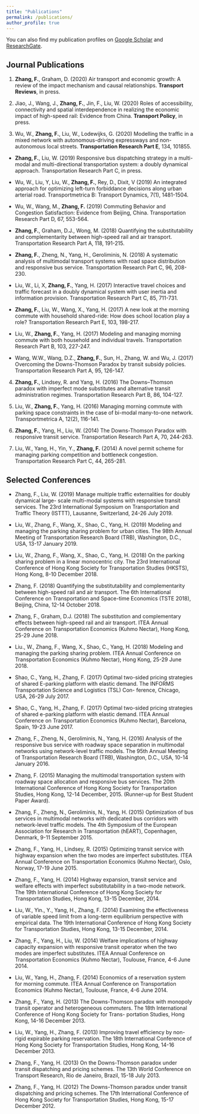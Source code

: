 ```yaml
---
title: "Publications"
permalink: /publications/
author_profile: true
---
```


<!-- {% if author.googlescholar %}
  You can also find my articles on <u><a href="{{author.googlescholar}}">my Google Scholar profile</a>.</u>
{% endif %}

{% include base_path %}

{% for post in site.publications reversed %}
  {% include archive-single.html %}
{% endfor %} -->

You can also find my publication profiles on [Google Scholar](https://scholar.google.co.uk/citations?user=pqcRnPcAAAAJ&hl) and [ResearchGate](https://www.researchgate.net/profile/Fangni_Zhang).

Journal Publications
----------
1. **Zhang, F.**, Graham, D. (2020) Air transport and economic growth: A review of the impact mechanism and causal relationships. **Transport Reviews**, in press.

1. Jiao, J., Wang, J., **Zhang, F.**, Jin, F., Liu, W. (2020) Roles of accessibility, connectivity and spatial interdependence in realizing the economic impact of high-speed rail: Evidence from China. **Transport Policy**, in press.

1. Wu, W., **Zhang, F.**, Liu, W., Lodewijks, G. (2020) Modelling the traffic in a mixed network with autonomous-driving expressways and non-autonomous local streets. **Transportation Research Part E**, 134, 101855.

* **Zhang, F.**, Liu, W. (2019) Responsive bus dispatching strategy in a multi-modal and multi-directional transportation system: a doubly dynamical approach. Transportation Research Part C, in press.

* Wu, W., Liu, Y, Liu, W., **Zhang, F.**, Rey, D., Dixit, V (2019) An integrated approach for optimizing left-turn forbiddance decisions along urban arterial road. Transportmetrica B: Transport Dynamics, 7(1), 1481-1504.

* Wu, W., Wang, M., **Zhang, F.** (2019) Commuting Behavior and Congestion Satisfaction: Evidence from Beijing, China. Transportation Research Part D, 67, 553-564.

* **Zhang, F.**, Graham, D.J., Wong, M. (2018) Quantifying the substitutability and complementarity between high-speed rail and air transport. Transportation Research Part A, 118, 191-215. 

* **Zhang, F.**, Zheng, N., Yang, H., Geroliminis, N. (2018) A systematic analysis of multimodal transport systems with road space distribution and responsive bus service. Transportation Research Part C, 96, 208-230.

* Liu, W., Li, X, **Zhang, F.**, Yang, H. (2017) Interactive travel choices and traffic forecast in a doubly dynamical system with user inertia and information provision. Transportation Research Part C, 85, 711-731.

* **Zhang, F.**, Liu, W., Wang, X., Yang, H. (2017) A new look at the morning commute with household shared-ride: How does school location play a role? Transportation Research Part E, 103, 198-217.

* Liu, W., **Zhang, F.**, Yang, H. (2017) Modeling and managing morning commute with both household and individual travels. Transportation Research Part B, 103, 227-247.

* Wang, W.W., Wang, D.Z., **Zhang, F.**, Sun, H., Zhang, W. and Wu, J. (2017) Overcoming the Downs-Thomson Paradox by transit subsidy policies. Transportation Research Part A, 95, 126-147.

4. **Zhang, F.**, Lindsey, R. and Yang, H. (2016) The Downs–Thomson paradox with imperfect mode substitutes and alternative transit administration regimes. Transportation Research Part B, 86, 104-127.

3. Liu, W., **Zhang, F.**, Yang, H.  (2016) Managing morning commute with parking space constraints in the case of bi-modal many-to-one network. Transportmetrica A, 12(2), 116-141.

2. **Zhang, F.**, Yang, H., Liu, W. (2014) The Downs-Thomson Paradox with responsive transit service. Transportation Research Part A, 70, 244-263.

1. Liu, W., Yang, H., Yin, Y., **Zhang, F.** (2014) A novel permit scheme for managing parking competition and bottleneck congestion. Transportation Research Part C, 44, 265-281.


Selected Conferences
-------

* Zhang, F., Liu, W. (2019) Manage multiple traffic externalities for doubly dynamical large- scale multi-modal systems with responsive transit services. The 23rd International Symposium on Transportation and Traffic Theory (ISTTT), Lausanne, Switzerland, 24-26 July 2019.

* Liu, W., Zhang, F., Wang, X., Shao, C., Yang, H. (2019) Modeling and managing the parking sharing problem for urban cities. The 98th Annual Meeting of Transportation Research Board (TRB), Washington, D.C., USA, 13-17 January 2019.

* Liu, W., Zhang, F., Wang, X., Shao, C., Yang, H. (2018) On the parking sharing problem in a linear monocentric city. The 23rd International Conference of Hong Kong Society for Transportation Studies (HKSTS), Hong Kong, 8-10 December 2018.

* Zhang, F. (2018) Quantifying the substitutability and complementarity between high-speed rail and air transport. The 6th International Conference on Transportation and Space-time Economics (TSTE 2018), Beijing, China, 12-14 October 2018.

* Zhang, F., Graham, D.J. (2018) The substitution and complementary effects between high-speed rail and air transport. ITEA Annual Conference on Transportation Economics (Kuhmo Nectar), Hong Kong, 25-29 June 2018.

* Liu., W., Zhang, F., Wang, X., Shao, C., Yang, H. (2018) Modeling and managing the parking sharing problem. ITEA Annual Conference on Transportation Economics (Kuhmo Nectar), Hong Kong, 25-29 June 2018.

* Shao, C., Yang, H., Zhang, F. (2017) Optimal two-sided pricing strategies of shared E-parking platform with elastic demand. The INFORMS Transportation Science and Logistics (TSL) Con- ference, Chicago, USA, 26-29 July 2017.

* Shao, C., Yang, H., Zhang, F. (2017) Optimal two-sided pricing strategies of shared e-parking platform with elastic demand. ITEA Annual Conference on Transportation Economics (Kuhmo Nectar), Barcelona, Spain, 19-23 June 2017.

* Zhang, F., Zheng, N., Geroliminis, N., Yang, H. (2016) Analysis of the responsive bus service with roadway space separation in multimodal networks using network-level traffic models. The 95th Annual Meeting of Transportation Research Board (TRB), Washington, D.C., USA, 10-14 January 2016.

* Zhang, F. (2015) Managing the multimodal transportation system with roadway space allocation and responsive bus services. The 20th International Conference of Hong Kong Society for Transportation Studies, Hong Kong, 12-14 December, 2015. (Runner-up for Best Student Paper Award).

* Zhang, F., Zheng, N., Geroliminis, N., Yang, H. (2015) Optimization of bus services in multimodal networks with dedicated bus corridors with network-level traffic models. The 4th Symposium of the European Association for Research in Transportation (hEART), Copenhagen, Denmark, 9-11 September 2015.

* Zhang, F., Yang, H., Lindsey, R. (2015) Optimizing transit service with highway expansion when the two modes are imperfect substitutes. ITEA Annual Conference on Transportation Economics (Kuhmo Nectar), Oslo, Norway, 17-19 June 2015.

* Zhang, F., Yang, H. (2014) Highway expansion, transit service and welfare effects with imperfect substitutability in a two-mode network. The 19th International Conference of Hong Kong Society for Transportation Studies, Hong Kong, 13-15 December, 2014.

* Liu, W., Yin., Y., Yang, H., Zhang, F. (2014) Examining the effectiveness of variable speed limit from a long-term equilibrium perspective with empirical data. The 19th International Conference of Hong Kong Society for Transportation Studies, Hong Kong, 13-15 December, 2014.

* Zhang, F., Yang, H., Liu, W. (2014) Welfare implications of highway capacity expansion with responsive transit operator when the two modes are imperfect substitutes. ITEA Annual Conference on Transportation Economics (Kuhmo Nectar), Toulouse, France, 4-6 June 2014.

* Liu, W., Yang, H., Zhang, F. (2014) Economics of a reservation system for morning commute. ITEA Annual Conference on Transportation Economics (Kuhmo Nectar), Toulouse, France, 4-6 June 2014.

* Zhang, F., Yang, H. (2013) The Downs-Thomson paradox with monopoly transit operator and heterogeneous commuters. The 18th International Conference of Hong Kong Society for Trans- portation Studies, Hong Kong, 14-16 December 2013.

* Liu, W., Yang, H., Zhang, F. (2013) Improving travel efficiency by non-rigid expirable parking reservation. The 18th International Conference of Hong Kong Society for Transportation Studies, Hong Kong, 14-16 December 2013.

* Zhang, F., Yang, H. (2013) On the Downs-Thomson paradox under transit dispatching and pricing schemes. The 13th World Conference on Transport Research, Rio de Janeiro, Brazil, 15-18 July 2013.

* Zhang, F., Yang, H. (2012) The Downs-Thomson paradox under transit dispatching and pricing schemes. The 17th International Conference of Hong Kong Society for Transportation Studies, Hong Kong, 15-17 December 2012.
